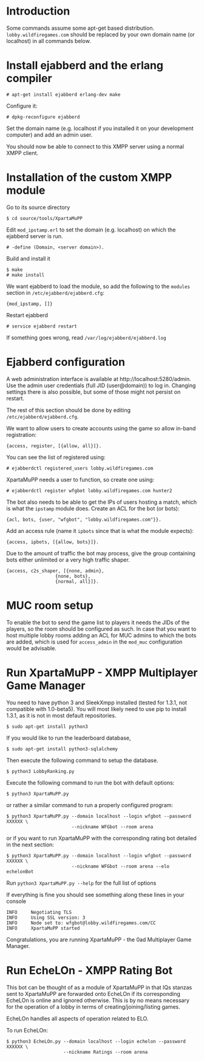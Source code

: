 Introduction
============

Some commands assume some apt-get based distribution. `lobby.wildfiregames.com` should be replaced
by your own domain name (or localhost) in all commands below.


Install ejabberd and the erlang compiler
========================================

    # apt-get install ejabberd erlang-dev make

Configure it:

    # dpkg-reconfigure ejabberd

Set the domain name (e.g. localhost if you installed it on your development computer) and add an
admin user.

You should now be able to connect to this XMPP server using a normal XMPP client.

Installation of the custom XMPP module
======================================

Go to its source directory

    $ cd source/tools/XpartaMuPP

Edit `mod_ipstamp.erl` to set the domain (e.g. localhost) on which the ejabberd server is run.

    # -define (Domain, <server domain>).

Build and install it

    $ make
    # make install

We want ejabberd to load the module, so add the following to the `modules` section in
`/etc/ejabberd/ejabberd.cfg`:

    {mod_ipstamp, []}

Restart ejabberd

    # service ejabberd restart

If something goes wrong, read `/var/log/ejabberd/ejabberd.log`

Ejabberd configuration
======================

A web administration interface is available at http://localhost:5280/admin. Use the admin user
credentials (full JID (user@domain)) to log in. Changing settings there is also possible, but some
of those might not persist on restart.

The rest of this section should be done by editing `/etc/ejabberd/ejabberd.cfg`.

We want to allow users to create accounts using the game so allow in-band registration:

    {access, register, [{allow, all}]}.

You can see the list of registered using:

    # ejabberdctl registered_users lobby.wildfiregames.com

XpartaMuPP needs a user to function, so create one using:

    # ejabberdctl register wfgbot lobby.wildfiregames.com hunter2

The bot also needs to be able to get the IPs of users hosting a match, which is what the `ipstamp`
module does.
Create an ACL for the bot (or bots):

    {acl, bots, {user, "wfgbot", "lobby.wildfiregames.com"}}.

Add an access rule (name it `ipbots` since that is what the module expects):

    {access, ipbots, [{allow, bots}]}.

Due to the amount of traffic the bot may process, give the group containing bots either unlimited
or a very high traffic shaper.

    {access, c2s_shaper, [{none, admin},
                      {none, bots},
                      {normal, all}]}.


MUC room setup
==============

To enable the bot to send the game list to players it needs the JIDs of the players, so the room
should be configured as such. In case that you want to host multiple lobby rooms adding an ACL for
MUC admins to which the bots are added, which is used for `access_admin` in the `mod_muc`
configuration would be advisable.

Run XpartaMuPP - XMPP Multiplayer Game Manager
==============================================

You need to have python 3 and SleekXmpp installed (tested for 1.3.1, not compatible with 1.0-beta5).
You will most likely need to use pip to install 1.3.1, as it is not in most default repositories.

    $ sudo apt-get install python3

If you would like to run the leaderboard database,

    $ sudo apt-get install python3-sqlalchemy

Then execute the following command to setup the database.

    $ python3 LobbyRanking.py

Execute the following command to run the bot with default options:

    $ python3 XpartaMuPP.py

or rather a similar command to run a properly configured program:

    $ python3 XpartaMuPP.py --domain localhost --login wfgbot --password XXXXXX \
                            --nickname WFGbot --room arena

or if you want to run XpartaMuPP with the corresponding rating bot detailed in the next section:

    $ python3 XpartaMuPP.py --domain localhost --login wfgbot --password XXXXXX \
                            --nickname WFGbot --room arena --elo echelonBot

Run `python3 XpartaMuPP.py --help` for the full list of options

If everything is fine you should see something along these lines in your console

    INFO     Negotiating TLS
    INFO     Using SSL version: 3
    INFO     Node set to: wfgbot@lobby.wildfiregames.com/CC
    INFO     XpartaMuPP started

Congratulations, you are running XpartaMuPP - the 0ad Multiplayer Game Manager.

Run EcheLOn - XMPP Rating Bot
=============================

This bot can be thought of as a module of XpartaMuPP in that IQs stanzas sent to XpartaMuPP are
forwarded onto EcheLOn if its corresponding EcheLOn is online and ignored otherwise. This is by no
means necessary for the operation of a lobby in terms of creating/joining/listing games.

EcheLOn handles all aspects of operation related to ELO.

To run EcheLOn:

    $ python3 EcheLOn.py --domain localhost --login echelon --password XXXXXX \
                         --nickname Ratings --room arena
